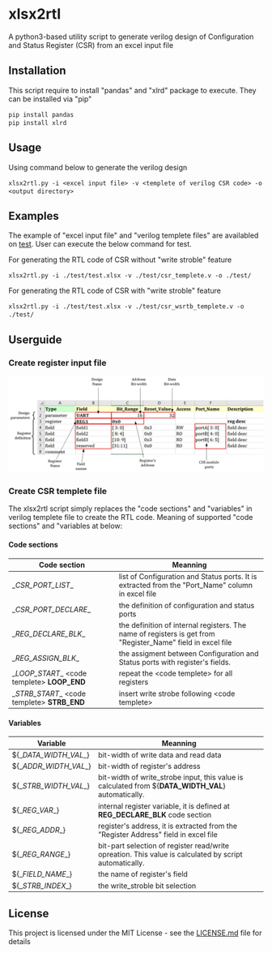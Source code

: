 # xlsx2rtl

A python3-based utility script to generate verilog design of Configuration and Status Register (CSR) from an excel input file

## Installation

This script require to install "pandas" and "xlrd" package to execute. They can be installed via "pip"

```
pip install pandas
pip install xlrd
```

## Usage

Using command below to generate the verilog design 

```
xlsx2rtl.py -i <excel input file> -v <templete of verilog CSR code> -o <output directory>
```

## Examples

The example of "excel input file" and "verilog templete files" are availabled on [test](https://github.com/nguyentheman/xlsx2rtl/tree/master/test). User can execute the below command for test.

For generating the RTL code of CSR without "write stroble" feature
``` 
xlsx2rtl.py -i ./test/test.xlsx -v ./test/csr_templete.v -o ./test/
``` 

For generating the RTL code of CSR with "write stroble" feature
```
xlsx2rtl.py -i ./test/test.xlsx -v ./test/csr_wsrtb_templete.v -o ./test/
```

## Userguide

### Create register input file

![Register input file format](https://github.com/nguyentheman/xlsx2rtl/blob/master/docs/register_define.jpg)

### Create CSR templete file

The xlsx2rtl script simply replaces the "code sections" and "variables" in verilog templete file to create the RTL code. Meaning of supported "code sections" and "variables at below:

#### Code sections
| Code section | Meanning |
| ------------- | ------------- |
| \__CSR_PORT_LIST__     | list of Configuration and Status ports. It is extracted from the "Port_Name" column in excel file
| \__CSR_PORT_DECLARE__  | the definition of configuration and status ports
| \__REG_DECLARE_BLK__   | the definition of internal registers. The name of registers is get from "Register_Name" field in excel file
| \__REG_ASSIGN_BLK__    | the assigment between Configuration and Status ports with register's fields.
| \__LOOP_START__ \<code templete\> __LOOP_END__ | repeat the \<code templete\> for all registers
| \__STRB_START__ \<code templete\> __STRB_END__ | insert write strobe following \<code templete\>  

#### Variables

| Variable | Meanning |
| ------------- | ------------- |
| ${\__DATA_WIDTH_VAL__} | bit-width of write data and read data
| ${\__ADDR_WIDTH_VAL__} | bit-width of register's address
| ${\__STRB_WIDTH_VAL__} | bit-width of write_strobe input, this value is calculated from ${__DATA_WIDTH_VAL__} automatically.
| ${\__REG_VAR__} | internal register variable, it is defined at __REG_DECLARE_BLK__ code section
| ${\__REG_ADDR__} | register's address, it is extracted from the "Register Address" field in excel file
| ${\__REG_RANGE__} | bit-part selection of register read/write opreation. This value is calculated by script automatically. 
| ${\__FIELD_NAME__} | the name of register's field
| ${\__STRB_INDEX__} | the write_stroble bit selection

## License

This project is licensed under the MIT License - see the [LICENSE.md](https://github.com/nguyentheman/xlsx2rtl/blob/master/LICENSE) file for details

